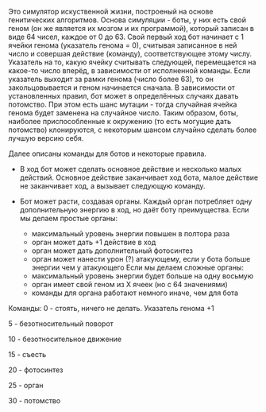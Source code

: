 Это симулятор искуственной жизни, построеный на основе генитических алгоритмов.
Основа симуляции - боты, у них есть свой геном (он же является их мозгом и их программой), который записан в виде 64 чисел, каждое от 0 до 63. Свой первый ход бот начинает с 1 ячейки генома (указатель генома = 0), считывая записанное в ней число и совершая действие (команду), соответствующее этому числу. Указатель на то, какую ячейку считывать следующей, перемещается на какое-то число вперёд, в зависимости от исполненной команды. Если указатель выходит за рамки генома (число более 63), то он закольцовывается и геном начинается сначала.
В зависимости от установленных правил, бот может в определённых случаях давать потомство. При этом есть шанс мутации - тогда случайная ячейка генома будет заменена на случайное число. Таким образом, боты, наиболее приспособленные к окружению (то есть могущие дать потомство) клонируются, с некоторым шансом случайно сделать более лучшую версию себя.

Далее описаны команды для ботов и некоторые правила.

 - В ход бот может сделать основное действие и несколько малых действий. Основное действие заканчивает ход бота, малое действие не заканчивает ход, а вызывает следующую команду.

 - Бот может расти, создавая органы. Каждый орган потребляет одну дополнительную энергию в ход, но даёт боту преимущества.
   Если мы делаем простые органы:
   - максимальный уровень энергии повышен в полтора раза
   - орган может дать +1 действие в ход
   - орган может дать дополнительный фотосинтез
   - орган может нанести урон (?) атакующему, если у бота больше энергии чем у атакующего
   Если мы делаем сложные органы:
   - максимальный уровень энергии будет больше на одну восьмую
   - орган имеет свой геном из Х ячеек (но с 64 значениями)
   - команды для органа работают немного иначе, чем для бота

Команды:
0 - стоять, ничего не делать. Указатель генома +1

5 - безотносительный поворот

10 - безотносительное движение

15 - съесть

20 - фотосинтез

25 - орган

30 - потомство